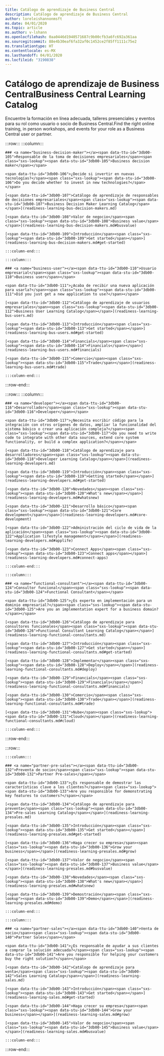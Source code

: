 ```yaml
---
title: Catálogo de aprendizaje de Business Central
description: Catálogo de aprendizaje de Business Central
author: loreleishannonmsft
ms.date: 04/01/2020
ms.topic: article
ms.author: v-lshann
ms.openlocfilehash: 0aa0446d1940571687c9b00cfb3a6fc692a361aa
ms.sourcegitcommit: 88e4b30eaf6fa32af0c1452ce2f85ff1111c75e2
ms.translationtype: HT
ms.contentlocale: es-MX
ms.lasthandoff: 04/01/2020
ms.locfileid: "3190838"
---
```

# <a name="business-central-learning-catalog"></a><span data-ttu-id="3db00-103">Catálogo de aprendizaje de Business Central</span><span class="sxs-lookup"><span data-stu-id="3db00-103">Business Central Learning Catalog</span></span>
<span data-ttu-id="3db00-104">Encuentre la formación en línea adecuada, talleres presenciales y eventos para su rol como usuario o socio de Business Central.</span><span class="sxs-lookup"><span data-stu-id="3db00-104">Find the right online training, in person workshops, and events for your role as a Business Central user or partner.</span></span>

:::row:::
    :::column:::

    ### <a name="business-decision-maker"></a><span data-ttu-id="3db00-105">Responsable de la toma de decisiones empresariales</span><span class="sxs-lookup"><span data-stu-id="3db00-105">Business decision maker</span></span>

    <span data-ttu-id="3db00-106">¿Decide si invertir en nuevas tecnologías?</span><span class="sxs-lookup"><span data-stu-id="3db00-106">Do you decide whether to invest in new technologies?</span></span> 

    [<span data-ttu-id="3db00-107">Catálogo de aprendizaje de responsables de decisiones empresariales</span><span class="sxs-lookup"><span data-stu-id="3db00-107">Business Decision Maker Learning Catalog</span></span>](readiness-learning-bus-decision-makers.md)

    [<span data-ttu-id="3db00-108">Valor de negocio</span><span class="sxs-lookup"><span data-stu-id="3db00-108">Business value</span></span>](readiness-learning-bus-decision-makers.md#busvalue)

    [<span data-ttu-id="3db00-109">Introducción</span><span class="sxs-lookup"><span data-stu-id="3db00-109">Get started</span></span>](readiness-learning-bus-decision-makers.md#get-started)

    :::column-end:::

    :::column:::

    ### <a name="business-user"></a><span data-ttu-id="3db00-110">Usuario empresarial</span><span class="sxs-lookup"><span data-stu-id="3db00-110">Business user</span></span>

    <span data-ttu-id="3db00-111">¿Acaba de recibir una nueva aplicación para usarla?</span><span class="sxs-lookup"><span data-stu-id="3db00-111">Did you just get a new application to use?</span></span> 

    [<span data-ttu-id="3db00-112">Catálogo de aprendizaje de usuarios empresariales</span><span class="sxs-lookup"><span data-stu-id="3db00-112">Business User Learning Catalog</span></span>](readiness-learning-bus-users.md)

    [<span data-ttu-id="3db00-113">Introducción</span><span class="sxs-lookup"><span data-stu-id="3db00-113">Get started</span></span>](readiness-learning-bus-users.md#get-started)

    [<span data-ttu-id="3db00-114">Financials</span><span class="sxs-lookup"><span data-stu-id="3db00-114">Financials</span></span>](readiness-learning-bus-users.md#financials)

    [<span data-ttu-id="3db00-115">Comercio</span><span class="sxs-lookup"><span data-stu-id="3db00-115">Trade</span></span>](readiness-learning-bus-users.md#trade)

    :::column-end:::

:::row-end:::

:::row:::
    :::column:::

    ### <a name="developer"></a><span data-ttu-id="3db00-116">Desarrollador</span><span class="sxs-lookup"><span data-stu-id="3db00-116">Developer</span></span>

    <span data-ttu-id="3db00-117">¿Necesita escribir código para la integración con otros orígenes de datos, ampliar la funcionalidad del sistema básico o crear una aplicación compleja?</span><span class="sxs-lookup"><span data-stu-id="3db00-117">Do you need to write code to integrate with other data sources, extend core system functionality, or build a complex application?</span></span>

    [<span data-ttu-id="3db00-118">Catálogo de aprendizaje para desarrolladores</span><span class="sxs-lookup"><span data-stu-id="3db00-118">Developer Learning Catalog</span></span>](readiness-learning-developers.md)

    [<span data-ttu-id="3db00-119">Introducción</span><span class="sxs-lookup"><span data-stu-id="3db00-119">Getting started</span></span>](readiness-learning-developers.md#get-started)

    [<span data-ttu-id="3db00-120">Novedades</span><span class="sxs-lookup"><span data-stu-id="3db00-120">What's new</span></span>](readiness-learning-developers.md#whatsnew)

    [<span data-ttu-id="3db00-121">Desarrollo básico</span><span class="sxs-lookup"><span data-stu-id="3db00-121">Core development</span></span>](readiness-learning-developers.md#core-development)

    [<span data-ttu-id="3db00-122">Administración del ciclo de vida de la aplicación</span><span class="sxs-lookup"><span data-stu-id="3db00-122">Application lifestyle management</span></span>](readiness-learning-developers.md#applife)

    [<span data-ttu-id="3db00-123">Connect Apps</span><span class="sxs-lookup"><span data-stu-id="3db00-123">Connect apps</span></span>](readiness-learning-developers.md#connect-apps)

    :::column-end:::

    :::column:::

    ### <a name="functional-consultant"></a><span data-ttu-id="3db00-124">Consultor funcional</span><span class="sxs-lookup"><span data-stu-id="3db00-124">Functional Consultant</span></span>
    
    <span data-ttu-id="3db00-125">¿Es experto en implementación para un dominio empresarial?</span><span class="sxs-lookup"><span data-stu-id="3db00-125">Are you an implementation expert for a business domain?</span></span> 

    [<span data-ttu-id="3db00-126">Catálogo de aprendizaje para consultores funcionales</span><span class="sxs-lookup"><span data-stu-id="3db00-126">Functional Consultant Learning Catalog</span></span>](readiness-learning-functional-consultants.md)

    [<span data-ttu-id="3db00-127">Introducción</span><span class="sxs-lookup"><span data-stu-id="3db00-127">Get started</span></span>](readiness-learning-functional-consultants.md#get-started)

    [<span data-ttu-id="3db00-128">Implementar</span><span class="sxs-lookup"><span data-stu-id="3db00-128">Deploy</span></span>](readiness-learning-functional-consultants.md#deploy)

    [<span data-ttu-id="3db00-129">Financials</span><span class="sxs-lookup"><span data-stu-id="3db00-129">Financials</span></span>](readiness-learning-functional-consultants.md#financials)

    [<span data-ttu-id="3db00-130">Comercio</span><span class="sxs-lookup"><span data-stu-id="3db00-130">Trade</span></span>](readiness-learning-functional-consultants.md#trade)

    [<span data-ttu-id="3db00-131">Nube</span><span class="sxs-lookup"><span data-stu-id="3db00-131">Cloud</span></span>](readiness-learning-functional-consultants.md#cloud)

    :::column-end:::

:::row-end:::

:::row:::

    :::column:::

    ### <a name="partner-pre-sales"></a><span data-ttu-id="3db00-132">Preventa de socio</span><span class="sxs-lookup"><span data-stu-id="3db00-132">Partner Pre-sales</span></span>

    <span data-ttu-id="3db00-133">¿Es responsable de demostrar las características clave a los clientes?</span><span class="sxs-lookup"><span data-stu-id="3db00-133">Are you responsible for demonstrating key features to customers?</span></span> 

    [<span data-ttu-id="3db00-134">Catálogo de aprendizaje para preventa</span><span class="sxs-lookup"><span data-stu-id="3db00-134">Pre-sales Learning Catalog</span></span>](readiness-learning-presales.md)

    [<span data-ttu-id="3db00-135">Introducción</span><span class="sxs-lookup"><span data-stu-id="3db00-135">Get started</span></span>](readiness-learning-presales.md#get-started)

    [<span data-ttu-id="3db00-136">Haga crecer su empresa</span><span class="sxs-lookup"><span data-stu-id="3db00-136">Grow your business</span></span>](readiness-learning-presales.md#grow)

    [<span data-ttu-id="3db00-137">Valor de negocio</span><span class="sxs-lookup"><span data-stu-id="3db00-137">Business value</span></span>](readiness-learning-presales.md#busvalue)

    [<span data-ttu-id="3db00-138">Novedades</span><span class="sxs-lookup"><span data-stu-id="3db00-138">What's new</span></span>](readiness-learning-presales.md#whatsnew)

    [<span data-ttu-id="3db00-139">Demostración</span><span class="sxs-lookup"><span data-stu-id="3db00-139">Demo</span></span>](readiness-learning-presales.md#demo)

    :::column-end:::

    :::column:::

    ### <a name="partner-sales"></a><span data-ttu-id="3db00-140">Venta de socio</span><span class="sxs-lookup"><span data-stu-id="3db00-140">Partner Sales</span></span>

    <span data-ttu-id="3db00-141">¿Es responsable de ayudar a sus clientes a comprar la solución adecuada?</span><span class="sxs-lookup"><span data-stu-id="3db00-141">Are you responsible for helping your customers buy the right solution?</span></span> 

    [<span data-ttu-id="3db00-142">Catálogo de aprendizaje para venta</span><span class="sxs-lookup"><span data-stu-id="3db00-142">Sales Learning Catalog</span></span>](readiness-learning-sales.md)

    [<span data-ttu-id="3db00-143">Introducción</span><span class="sxs-lookup"><span data-stu-id="3db00-143">Get started</span></span>](readiness-learning-sales.md#get-started)

    [<span data-ttu-id="3db00-144">Haga crecer su empresa</span><span class="sxs-lookup"><span data-stu-id="3db00-144">Grow your business</span></span>](readiness-learning-sales.md#grow)

    [<span data-ttu-id="3db00-145">Valor de negocio</span><span class="sxs-lookup"><span data-stu-id="3db00-145">Business value</span></span>](readiness-learning-sales.md#busvalue)

    :::column-end:::

:::row-end:::
